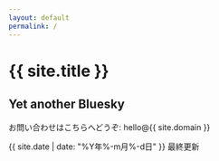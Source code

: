 ```yaml
---
layout: default
permalink: /
---
```

<h1 class="title">{{ site.title }}</h1>
<h2>Yet another Bluesky</h2>
<div>
  <p>
    お問い合わせはこちらへどうぞ: hello@{{ site.domain }}
  </p>
  <p class="right">
    {{ site.date | date: "%Y年%-m月%-d日" }} 最終更新<br />
  </p>
</div>
